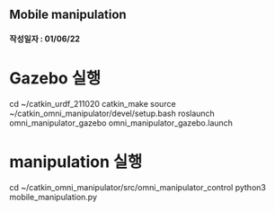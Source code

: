 ## Mobile manipulation
#### 작성일자 : 01/06/22

# Gazebo 실행
cd ~/catkin_urdf_211020
catkin_make
source ~/catkin_omni_manipulator/devel/setup.bash
roslaunch omni_manipulator_gazebo omni_manipulator_gazebo.launch

# manipulation 실행
cd ~/catkin_omni_manipulator/src/omni_manipulator_control
python3 mobile_manipulation.py
